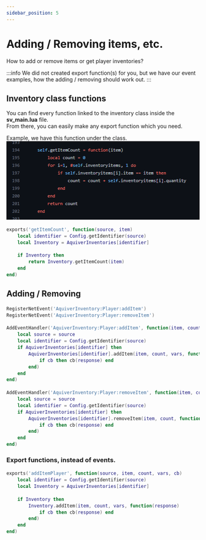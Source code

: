 ```yaml
---
sidebar_position: 5
---
```


# Adding / Removing items, etc.

How to add or remove items or get player inventories?

:::info
We did not created export function(s) for you, but we have our event examples, how the adding / removing should work out.
:::

## Inventory class functions
You can find every function linked to the inventory class inside the **sv_main.lua** file. <br/>
From there, you can easily make any export function which you need.

Example, we have this function under the class.<br/>
![](example.png)<br/>
```lua title="Create an export function for it"
exports('getItemCount', function(source, item)
    local identifier = Config.getIdentifier(source)
    local Inventory = AquiverInventories[identifier]

    if Inventory then
        return Inventory.getItemCount(item)
    end
end)
```


## Adding / Removing
```lua title="Events"
RegisterNetEvent('AquiverInventory:Player:addItem')
RegisterNetEvent('AquiverInventory:Player:removeItem')

AddEventHandler('AquiverInventory:Player:addItem', function(item, count, vars, cb) -- this is not callback, simple event to give item to player.
    local source = source
    local identifier = Config.getIdentifier(source)
    if AquiverInventories[identifier] then
        AquiverInventories[identifier].addItem(item, count, vars, function(response)
            if cb then cb(response) end
        end)
    end
end)

AddEventHandler('AquiverInventory:Player:removeItem', function(item, count, cb) -- this is not callback, simple event to remove item from player
    local source = source
    local identifier = Config.getIdentifier(source)
    if AquiverInventories[identifier] then
        AquiverInventories[identifier].removeItem(item, count, function(response)
            if cb then cb(response) end
        end)
    end
end)
```
### Export functions, instead of events.
```lua title="Adding item, export function example"
exports('addItemPlayer', function(source, item, count, vars, cb)
    local identifier = Config.getIdentifier(source)
    local Inventory = AquiverInventories[identifier]

    if Inventory then
        Inventory.addItem(item, count, vars, function(response)
            if cb then cb(response) end
        end)
    end
end)
````